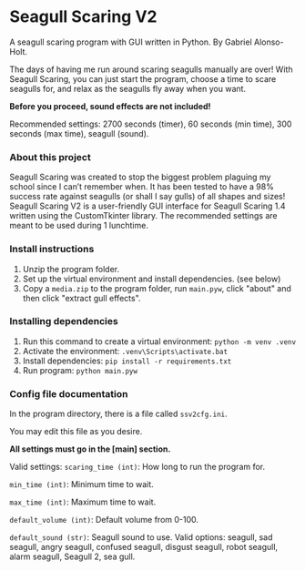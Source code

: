 # Seagull Scaring V2
A seagull scaring program with GUI written in Python.
By Gabriel Alonso-Holt.

The days of having me run around scaring seagulls manually are over! With Seagull Scaring, you can just start the program, choose a time to scare seagulls for, and relax as the seagulls fly away when you want.

**Before you proceed, sound effects are not included!**

Recommended settings: 2700 seconds (timer), 60 seconds (min time), 300 seconds (max time), seagull (sound).

### About this project
Seagull Scaring was created to stop the biggest problem plaguing my school since I can’t remember when. 
It has been tested to have a 98% success rate against seagulls (or shall I say gulls) of all shapes and sizes!
Seagull Scaring V2 is a user-friendly GUI interface for Seagull Scaring 1.4 written using the CustomTkinter library.
The recommended settings are meant to be used during 1 lunchtime.

### Install instructions
1. Unzip the program folder.
2. Set up the virtual environment and install dependencies. (see below)
3. Copy a `media.zip` to the program folder, run `main.pyw`, click "about" and then click "extract gull effects".

### Installing dependencies
1. Run this command to create a virtual environment: `python -m venv .venv`
2. Activate the environment: `.venv\Scripts\activate.bat`
3. Install dependencies: `pip install -r requirements.txt`
4. Run program: `python main.pyw`

### Config file documentation
In the program directory, there is a file called `ssv2cfg.ini`.

You may edit this file as you desire.

**All settings must go in the [main] section.**

Valid settings:
`scaring_time (int)`: How long to run the program for.

`min_time (int)`: Minimum time to wait.

`max_time (int)`: Maximum time to wait.

`default_volume (int)`: Default volume from 0-100.

`default_sound (str)`: Seagull sound to use. Valid options: seagull, sad seagull, angry seagull, confused seagull, disgust seagull, robot seagull, alarm seagull, Seagull 2, sea gull.

